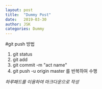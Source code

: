 ```yaml
---
layout: post
title:  "Dummy Post"
date:   2019-03-30
author: JSK
categories: Dummy
---
```


#git push 방법
1. git status
2. git add
3. git commit -m "act name"
4. git push -u origin master
를 반복하여 수행

*하루패드를 이용하여 마크다운으로 작성*